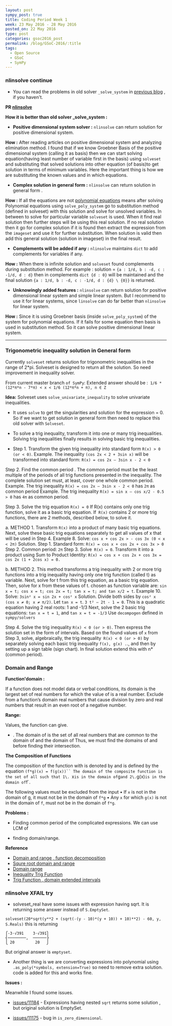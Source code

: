 ```yaml
---
layout: post
sympy_post: true
title: Coding Period Week 1
week: 23 May 2016 - 28 May 2016
posted_on: 22 May 2016
type: post
categories: gsoc2016_post
permalink: /blog/GSoC-2016/:title
tags:
  - Open Source
  - GSoC
  - SymPy
---
```

### nlinsolve continue

* You can read the problems in old solver `_solve_system` in [previous blog](http://shekharrajak.github.io/Community-Bonding-Period/) , if you haven't.

**PR [nlinsolve](https://github.com/sympy/sympy/pull/11111)**

**How it is better than old solver _solve_system :**

* **Positive dimensional system solver :** `nlinsolve` can return solution for positive dimensional system.

**How :** After reading articles on positive dimensional system and analyzing elimination method. I found that if we know Groebner Basis of the positive dimensional system (calling it as basis) then we can start solving equation(having least number of variable first in the basis) using `solveset` and substituting that solved solutions into other equation (of basis)to get solution in terms of minimum variables.
Here the important thing is how we are substituting the known values and in which equations.

* **Complex solution in general form :** `nlinsolve` can return solution in general form .

**How :** If all the equations are not [polynomial equations](http://www.mathwarehouse.com/algebra/polynomial/polynomial-equation.php) means after solving Polynomial equations using `solve_poly_system` go to substitution method (defined in solveset) with this solution and solve for unsolved variables. In between to solve for particular variable `solveset` is used. When it find real solution then further steps will be using this real solution. If no real solution then it go for complex solution if it is found then extract the expression from the `imageset` and use it for further substitution. When solution is valid then add this general solution (solution in imageset) in the final result.

* **Complements will be added if any :** `nlinsolve` maintains `dict` to add complements for variables if any.

**How :** When there is infinite solution and `solveset` found complements during substitution method.
For example : solution = `{a : 1/d, b : -d, c : -1/d, d : d}` then in complements `dict {d : 0}` will be maintained and the final solution `{a : 1/d, b : -d, c : -1/d, d : {d} \ {0}}` is returned.

* **Unknowingly added features :** `nlinsolve` can return solution for positive dimensional linear system and simple linear system. But I recommend to use it for linear systems, since `linsolve` can do far better than `nlinsolve` for linear system.

**How :** Since it is using Groebner basis (inside `solve_poly_system`) of the system for polynomial equations. If it fails for some equation then basis is used in substitution method. So it can solve positive dimensional linear system.

----------------------------------------------------------------------

### Trigonometric inequality solution in General form

Currently `solveset` returns solution for trigonometric inequalities in the range of 2*pi. Solveset is designed to return all the solution. So need improvement in inequality solver.

From current master branch `of SymPy`:
Extended answer should be :` 1/6 *(12*π*n - 7*π) < x < 1/6 (12*π*n + π), n ∈ Z`

**Idea:**
Solveset uses `solve_univariate_inequality` to solve univariate inequalities.

* It uses `solve` to get the singularities and solution for the expression = 0\. So if we want to get solution in general form then need to replace this old solver with `Solveset`.

* To solve a trig inequality, transform it into one or many trig inequalities. Solving trig inequalities finally results in solving basic trig inequalities.

* Step 1\. Transform the given trig inequality into standard form `R(x) > 0 (or < 0)`.
Example. The inequality `(cos 2x < 2 + 3sin x)` will be transformed into standard form:
`R(x) = cos 2x – 3sin x - 2 < 0`

Step 2\. Find the common period . The common period must be the least multiple of the periods of all trig functions presented in the inequality. The complete solution set must, at least, cover one whole common period.
Example. The trig inequality `R(x) = cos 2x – 3sin x - 2 < 0` has `2π` as common period
Example. The trig inequality `R(x) = sin x – cos x/2 - 0.5 > 0` has `4π` as common period.

Step 3\. Solve the trig equation `R(x) = 0` If R(x) contains only one trig function, solve it as a basic trig equation.
If` R(x)` contains 2 or more trig functions, there are 2 methods, described below, to solve it.

a. METHOD 1\. Transform `R(x)` into a product of many basic trig equations. Next, solve these basic trig equations separately to get all values of x that will be used in Step 4.
Example 8\. Solve: `cos x + cos 2x > - cos 3x (0 < x < 2π)`
Solution. Step 1\. Standard form: `R(x) = cos x + cos 2x + cos 3x > 0`
Step 2\. Common period: `2π`
Step 3\. Solve` R(x) = 0`\. Transform it into a product using Sum to Product Identity:
`R(x) = cos x + cos 2x + cos 3x = cos 2x (1 + 2cos x) = 0.`

b. METHOD 2\. This method transforms a trig inequality with 2 or more trig functions into a trig inequality having only one trig function (called t) as variable. Next, solve for t from this trig equation, as a basic trig equation. Then, solve for x from these values of t.
chosen as function variable are: `sin x = t; cos x = t; cos 2x = t; tan x = t; and tan x/2 = t`.
Example 10\. Solve: `3sin² x = sin 2x + cos² x`
Solution. Divide both sides by `cos² x (cos x ≠ 0; x ≠ π/2)`. Let `tan x = t`.
`3 t² – 2t - 1 = 0`\. This is a quadratic equation having 2 real roots: 1 and -1/3
Next, solve the 2 basic trig equations: `tan x = t = 1`, and `tan x = t = -1/3`
Use `decompogen` defined in `sympy/solvers`

Step 4\. Solve the trig inequality `R(x) < 0 (or > 0)`. Then express the solution set in the form of intervals. Based on the found values of `x` from Step 3, solve, algebraically, the trig inequality` R(x) < 0 (or > 0)` by separately solving each basic trig inequality `f(x), g(x) .`., and then by setting up a sign table (sign chart). In final solution extend this with n*(common period).

### Domain and Range

**Function'domain :**

If a function does not model data or verbal conditions, its domain is the largest set of real numbers for which the value of is a real number. Exclude from a function’s domain real numbers that cause division by zero and real numbers that result in an even root of a negative number.

**Range:**

Values, the function can give.

* . The domain of is the set of all real numbers that are common to the domain of and the domain of Thus, we must find the domains of and before finding their intersection.

**The Composition of Functions**

The composition of the function with is denoted by and is defined by the equation
`(f*g)(x) = f(g(x))``
The domain of the composite function is the set of all such that
1\. `x` is in the domain of `g` and
2\. `g(x)` is in the domain of `f`.

The following values must be excluded from the input
• If `x` is not in the domain of g, it must not be in the domain of `f*g`
• Any `x` for which `g(x)` is not in the domain of `f`, must not be in the domain of `f*g`.

**Problems :**

* Finding common period of the complicated expressions. We can use LCM of

* finding domain/range.

**Reference**

* [Domain and range , function decomposition](http://miamibeachhigh.schoolwires.com/cms/lib07/FL01000126/Centricity/Domain/261/Ch1_Section7.pdf)
* [Squre root domain and range](http://web.fscj.edu/Lyn.Noble/mac1105/Wrksht/DomainRange.pdf)
* [Domain range](http://web.fscj.edu/Lyn.Noble/mac1105/Wrksht/DomainRange.pdf)
* [Inequality Trig Function](http://api.ning.com/files/n7ZUxQJY0YvfdRhhyH9DefMJ7cW08TWE8*egZvne-ZkVLkiWu1DzglvTH-7oM7zryLg7OSdRWmrEpVOlUHVHLLWtWkPhF11w/SOLVINGTRIGONOMETRICINEQUALITIESMETHODSANDSTEPS.pdf)
* [Trig Function , domain extended intervals](http://www.shsu.edu/kws006/Precalculus/4.9_Pythagorean_Identities_files/S%26Z%2010.7.pdf)

### nlinsolve XFAIL try

* solveset_real have some issues with expression having sqrt. It is returning some answer instead of `S.EmptySet`.

`solveset(20*sqrt(y**2 + (sqrt(-(y - 10)*(y + 10)) + 10)**2) - 60, y, S.Reals)`
this is returning

```
⎧-3⋅√391    3⋅√391⎫
⎨────────,  ──────⎬
⎩ 20         20   ⎭
```

But original answer is `emptyset`.

* Another thing is we are converting expressions into polynomial using `.as_poly(*symbols, extension=True)` so need to remove extra solution. code is added for this and works fine.

**Issues :**

 Meanwhile I found some issues.

* [issues/11184](https://github.com/sympy/sympy/issues/11184) - Expressions having nested `sqrt` returns some solution
, but original solution is EmptySet.

* [issues/11175](https://github.com/sympy/sympy/issues/11175) - bug in `is_zero_dimensional`.
